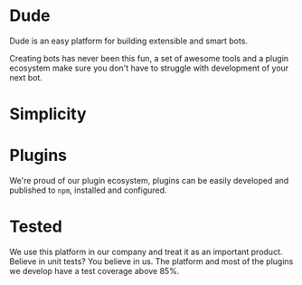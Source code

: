 # Dude

 Dude is an easy platform for building extensible and smart bots.
 
 Creating bots has never been this fun, a set of awesome tools and a plugin ecosystem make sure you don't have to struggle with development of your next bot.


# Simplicity
 

# Plugins
 We're proud of our plugin ecosystem, plugins can be easily developed and published to `npm`, installed and configured.
 
# Tested
 We use this platform in our company and treat it as an important product. Believe in unit tests? You believe in us. The platform and most of the plugins we develop have a test coverage above 85%.